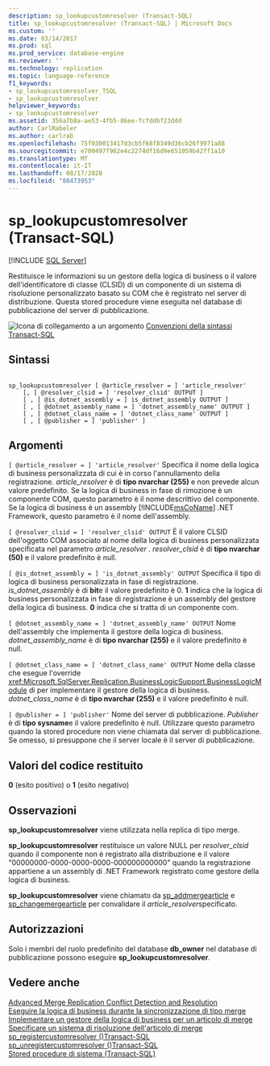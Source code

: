 ```yaml
---
description: sp_lookupcustomresolver (Transact-SQL)
title: sp_lookupcustomresolver (Transact-SQL) | Microsoft Docs
ms.custom: ''
ms.date: 03/14/2017
ms.prod: sql
ms.prod_service: database-engine
ms.reviewer: ''
ms.technology: replication
ms.topic: language-reference
f1_keywords:
- sp_lookupcustomresolver_TSQL
- sp_lookupcustomresolver
helpviewer_keywords:
- sp_lookupcustomresolver
ms.assetid: 356a7b8a-ae53-4fb5-86ee-fcfddbf23ddd
author: CarlRabeler
ms.author: carlrab
ms.openlocfilehash: 75f030013417d3cb5f68f8349d36cb26f9971a88
ms.sourcegitcommit: e700497f962e4c2274df16d9e651059b42ff1a10
ms.translationtype: MT
ms.contentlocale: it-IT
ms.lasthandoff: 08/17/2020
ms.locfileid: "88473953"
---
```

# <a name="sp_lookupcustomresolver-transact-sql"></a>sp_lookupcustomresolver (Transact-SQL)
[!INCLUDE [SQL Server](../../includes/applies-to-version/sqlserver.md)]

  Restituisce le informazioni su un gestore della logica di business o il valore dell'identificatore di classe (CLSID) di un componente di un sistema di risoluzione personalizzato basato su COM che è registrato nel server di distribuzione. Questa stored procedure viene eseguita nel database di pubblicazione del server di pubblicazione.  
  
 ![Icona di collegamento a un argomento](../../database-engine/configure-windows/media/topic-link.gif "Icona di collegamento a un argomento") [Convenzioni della sintassi Transact-SQL](../../t-sql/language-elements/transact-sql-syntax-conventions-transact-sql.md)  
  
## <a name="syntax"></a>Sintassi  
  
```  
  
sp_lookupcustomresolver [ @article_resolver = ] 'article_resolver'   
    [, [ @resolver_clsid = ] 'resolver_clsid' OUTPUT ]  
    [ , [ @is_dotnet_assembly = ] is_dotnet_assembly OUTPUT ]  
    [ , [ @dotnet_assembly_name = ] 'dotnet_assembly_name' OUTPUT ]  
    [ , [ @dotnet_class_name = ] 'dotnet_class_name' OUTPUT ]  
    [ , [ @publisher = ] 'publisher' ]  
```  
  
## <a name="arguments"></a>Argomenti  
`[ @article_resolver = ] 'article_resolver'` Specifica il nome della logica di business personalizzata di cui è in corso l'annullamento della registrazione. *article_resolver* è di **tipo nvarchar (255)** e non prevede alcun valore predefinito. Se la logica di business in fase di rimozione è un componente COM, questo parametro è il nome descrittivo del componente. Se la logica di business è un assembly [!INCLUDE[msCoName](../../includes/msconame-md.md)] .NET Framework, questo parametro è il nome dell'assembly.  
  
`[ @resolver_clsid = ] 'resolver_clsid' OUTPUT` È il valore CLSID dell'oggetto COM associato al nome della logica di business personalizzata specificata nel parametro *article_resolver* . *resolver_clsid* è di **tipo nvarchar (50)** e il valore predefinito è null.  
  
`[ @is_dotnet_assembly = ] 'is_dotnet_assembly' OUTPUT` Specifica il tipo di logica di business personalizzata in fase di registrazione. *is_dotnet_assembly* è di **bit**e il valore predefinito è 0. **1** indica che la logica di business personalizzata in fase di registrazione è un assembly del gestore della logica di business. **0** indica che si tratta di un componente com.  
  
`[ @dotnet_assembly_name = ] 'dotnet_assembly_name' OUTPUT` Nome dell'assembly che implementa il gestore della logica di business. *dotnet_assembly_name* è di **tipo nvarchar (255)** e il valore predefinito è null.  
  
`[ @dotnet_class_name = ] 'dotnet_class_name' OUTPUT` Nome della classe che esegue l'override <xref:Microsoft.SqlServer.Replication.BusinessLogicSupport.BusinessLogicModule> di per implementare il gestore della logica di business. *dotnet_class_name* è di **tipo nvarchar (255)** e il valore predefinito è null.  
  
`[ @publisher = ] 'publisher'` Nome del server di pubblicazione. *Publisher* è di **tipo sysname**e il valore predefinito è null. Utilizzare questo parametro quando la stored procedure non viene chiamata dal server di pubblicazione. Se omesso, si presuppone che il server locale è il server di pubblicazione.  
  
## <a name="return-code-values"></a>Valori del codice restituito  
 **0** (esito positivo) o **1** (esito negativo)  
  
## <a name="remarks"></a>Osservazioni  
 **sp_lookupcustomresolver** viene utilizzata nella replica di tipo merge.  
  
 **sp_lookupcustomresolver** restituisce un valore NULL per *resolver_clsid* quando il componente non è registrato alla distribuzione e il valore "00000000-0000-0000-0000-000000000000" quando la registrazione appartiene a un assembly di .NET Framework registrato come gestore della logica di business.  
  
 **sp_lookupcustomresolver** viene chiamato da [sp_addmergearticle](../../relational-databases/system-stored-procedures/sp-addmergearticle-transact-sql.md) e [sp_changemergearticle](../../relational-databases/system-stored-procedures/sp-changemergearticle-transact-sql.md) per convalidare il *article_resolver*specificato.  
  
## <a name="permissions"></a>Autorizzazioni  
 Solo i membri del ruolo predefinito del database **db_owner** nel database di pubblicazione possono eseguire **sp_lookupcustomresolver**.  
  
## <a name="see-also"></a>Vedere anche  
 [Advanced Merge Replication Conflict Detection and Resolution](../../relational-databases/replication/merge/advanced-merge-replication-conflict-detection-and-resolution.md)   
 [Eseguire la logica di business durante la sincronizzazione di tipo merge](../../relational-databases/replication/merge/execute-business-logic-during-merge-synchronization.md)   
 [Implementare un gestore della logica di business per un articolo di merge](../../relational-databases/replication/implement-a-business-logic-handler-for-a-merge-article.md)   
 [Specificare un sistema di risoluzione dell'articolo di merge](../../relational-databases/replication/publish/specify-a-merge-article-resolver.md)   
 [sp_registercustomresolver &#40;&#41;Transact-SQL ](../../relational-databases/system-stored-procedures/sp-registercustomresolver-transact-sql.md)   
 [sp_unregistercustomresolver &#40;&#41;Transact-SQL ](../../relational-databases/system-stored-procedures/sp-unregistercustomresolver-transact-sql.md)   
 [Stored procedure di sistema &#40;Transact-SQL&#41;](../../relational-databases/system-stored-procedures/system-stored-procedures-transact-sql.md)  
  
  
